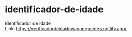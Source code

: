 # identificador-de-idade
 Identificador de idade <br>
 Link: https://verificadordeidadewagnerguedes.netlify.app/
